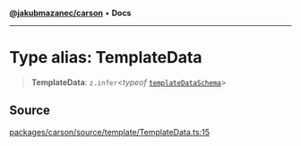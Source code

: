[**@jakubmazanec/carson**](../README.md) • **Docs**

---

# Type alias: TemplateData

> **TemplateData**: `z.infer`\<_typeof_ [`templateDataSchema`](../variables/templateDataSchema.md)\>

## Source

[packages/carson/source/template/TemplateData.ts:15](https://github.com/jakubmazanec/tools/blob/bb20df5276ddb119762948adc2cda520aef09f0f/packages/carson/source/template/TemplateData.ts#L15)
